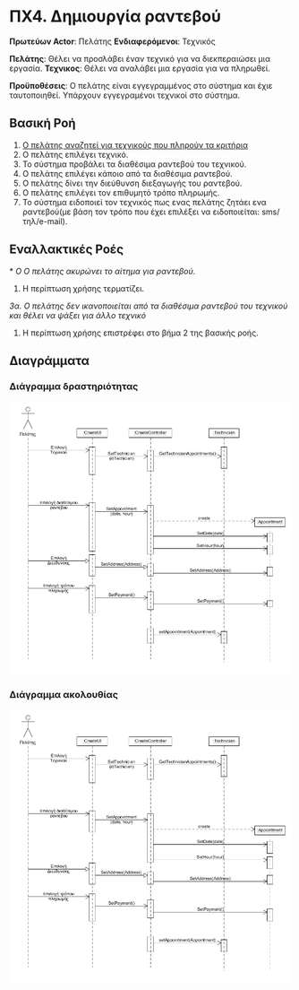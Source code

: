 # ΠΧ4. Δημιουργία ραντεβού

**Πρωτεύων Actor**: Πελάτης
**Ενδιαφερόμενοι**: Τεχνικός

 
**Πελάτης**: Θέλει να προσλάβει έναν τεχνικό για να διεκπεραιώσει μια εργασία.
**Τεχνικος**: Θέλει να αναλάβει μια εργασία για να πληρωθεί.
  
**Προϋποθέσεις**: Ο πελάτης είναι εγγεγραμμένος στο σύστημα και έχιε ταυτοποιηθεί. Υπάρχουν εγγεγραμένοι τεχνικοί στο σύστημα.

## Βασική Ροή

1. [Ο πελάτης αναζητεί για τεχνικούς που πληρούν τα κριτήρια](uc2-search-technician.md)
2. Ο πελάτης επιλέγει τεχνικό.
3. Το σύστημα προβάλει τα διαθέσιμα ραντεβού του τεχνικού.
4. Ο πελάτης επιλέγει κάποιο από τα διαθέσιμα ραντεβού.
5. Ο πελάτης δίνει την διεύθυνση διεξαγωγής του ραντεβού.
6. Ο πελάτης επιλέγει τον επιθυμητό τρόπο πληρωμής.
7. Το σύστημα ειδοποιεί τον τεχνικός πως ενας πελάτης ζητάει ενα ραντεβού(με βάση τον τρόπο που έχει επιλέξει να ειδοποιείται: sms/τηλ/e-mail).

## Εναλλακτικές Ροές

\* *Ο  Ο πελάτης ακυρώνει το αίτημα για ραντεβού.*
1. Η περίπτωση χρήσης τερματίζει.
 
*3α. Ο πελάτης δεν ικανοποιείται από τα διαθέσιμα ραντεβού του τεχνικού και θέλει να ψάξει για άλλο τεχνικό*
1. Η περίπτωση χρήσης επιστρέφει στο βήμα 2 της βασικής ροής.


## Διαγράμματα

### Διάγραμμα δραστηριότητας 

![Activity diagram](diagrams/uc4-activity.png)

### Διάγραμμα ακολουθίας

![Activity diagram](diagrams/sq4-create-app.png)


